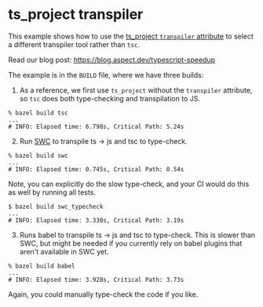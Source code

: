 # ts_project transpiler

This example shows how to use the
[ts_project `transpiler` attribute](https://bazelbuild.github.io/rules_nodejs/TypeScript.html#ts_project-transpiler)
to select a different transpiler tool rather than `tsc`.

Read our blog post: <https://blog.aspect.dev/typescript-speedup>

The example is in the `BUILD` file, where we have three builds:

1. As a reference, we first use `ts_project` without the `transpiler` attribute, so `tsc` does both type-checking and transpilation to JS.

```
% bazel build tsc
...
# INFO: Elapsed time: 6.798s, Critical Path: 5.24s
```

2. Run [SWC](https://swc.rs/) to transpile ts -> js and tsc to type-check.

```
% bazel build swc
...
# INFO: Elapsed time: 0.745s, Critical Path: 0.54s
```

Note, you can explicitly do the slow type-check, and your CI would do this as well by running all tests.

```
$ bazel build swc_typecheck
...
# INFO: Elapsed time: 3.330s, Critical Path: 3.19s
```

3. Runs babel to transpile ts -> js and tsc to type-check.
   This is slower than SWC, but might be needed if you currently
   rely on babel plugins that aren't available in SWC yet.

```
% bazel build babel
...
# INFO: Elapsed time: 3.928s, Critical Path: 3.73s
```

Again, you could manually type-check the code if you like.
